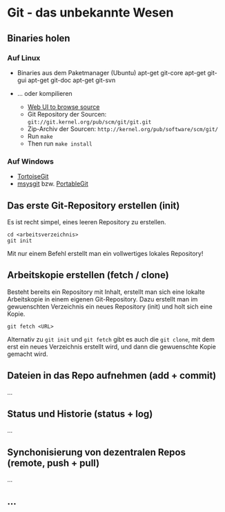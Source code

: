 # Git - das unbekannte Wesen

## Binaries holen

### Auf Linux

  * Binaries aus dem Paketmanager (Ubuntu)
	apt-get git-core
	apt-get git-gui
	apt-get git-doc
	apt-get git-svn

  * ... oder kompilieren
    * [Web UI to browse source](http://git.kernel.org/?p=git/git.git;a=summary)
    * Git Repository der Sourcen: `git://git.kernel.org/pub/scm/git/git.git`
    * Zip-Archiv der Sourcen: `http://kernel.org/pub/software/scm/git/`
    * Run `make`
    * Then run `make install`

### Auf Windows
  * [TortoiseGit](http://code.google.com/p/tortoisegit/)
  * [msysgit](http://code.google.com/p/msysgit/) bzw. [PortableGit](http://code.google.com/p/msysgit/downloads/list?can=2&q=PortableGit)
	
## Das erste Git-Repository erstellen (init)
Es ist recht simpel, eines leeren Repository zu erstellen.

	cd <arbeitsverzeichnis>
	git init

Mit nur einem Befehl erstellt man ein vollwertiges lokales Repository!

## Arbeitskopie erstellen (fetch / clone)
Besteht bereits ein Repository mit Inhalt, erstellt man sich
eine lokalte Arbeitskopie in einem eigenen Git-Repository. Dazu erstellt man im gewuenschten Verzeichnis ein neues Repository (init) und holt sich eine Kopie.

	git fetch <URL>

Alternativ zu `git init` und `git fetch` gibt es auch die `git clone`, mit dem erst ein neues Verzeichnis erstellt wird, und dann die gewuenschte Kopie gemacht wird.
	
## Dateien in das Repo aufnehmen (add + commit)
...
## Status und Historie (status + log)
...
## Synchonisierung von dezentralen Repos (remote, push + pull)
...
## ...
